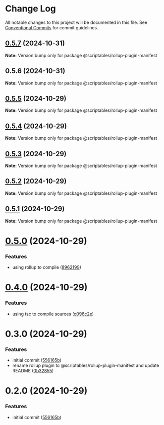 # Change Log

All notable changes to this project will be documented in this file.
See [Conventional Commits](https://conventionalcommits.org) for commit guidelines.

## [0.5.7](https://github.com/taoyuan/scriptables/compare/@scriptables/rollup-plugin-manifest@0.5.6...@scriptables/rollup-plugin-manifest@0.5.7) (2024-10-31)

**Note:** Version bump only for package @scriptables/rollup-plugin-manifest





## 0.5.6 (2024-10-31)

**Note:** Version bump only for package @scriptables/rollup-plugin-manifest





## [0.5.5](https://github.com/taoyuan/scriptables/compare/@scriptables/rollup-plugin-manifest@0.5.4...@scriptables/rollup-plugin-manifest@0.5.5) (2024-10-29)

**Note:** Version bump only for package @scriptables/rollup-plugin-manifest





## [0.5.4](https://github.com/taoyuan/scriptables/compare/@scriptables/rollup-plugin-manifest@0.5.3...@scriptables/rollup-plugin-manifest@0.5.4) (2024-10-29)

**Note:** Version bump only for package @scriptables/rollup-plugin-manifest





## [0.5.3](https://github.com/taoyuan/scriptables/compare/@scriptables/rollup-plugin-manifest@0.5.2...@scriptables/rollup-plugin-manifest@0.5.3) (2024-10-29)

**Note:** Version bump only for package @scriptables/rollup-plugin-manifest





## [0.5.2](https://github.com/taoyuan/scriptables/compare/@scriptables/rollup-plugin-manifest@0.5.1...@scriptables/rollup-plugin-manifest@0.5.2) (2024-10-29)

**Note:** Version bump only for package @scriptables/rollup-plugin-manifest





## [0.5.1](https://github.com/taoyuan/scriptables/compare/@scriptables/rollup-plugin-manifest@0.5.0...@scriptables/rollup-plugin-manifest@0.5.1) (2024-10-29)

**Note:** Version bump only for package @scriptables/rollup-plugin-manifest





# [0.5.0](https://github.com/taoyuan/scriptables/compare/@scriptables/rollup-plugin-manifest@0.4.0...@scriptables/rollup-plugin-manifest@0.5.0) (2024-10-29)


### Features

* using rollup to compile ([8962199](https://github.com/taoyuan/scriptables/commit/8962199e57b1b05ede55dea81da7588396eb91f4))





# [0.4.0](https://github.com/taoyuan/scriptables/compare/@scriptables/rollup-plugin-manifest@0.3.0...@scriptables/rollup-plugin-manifest@0.4.0) (2024-10-29)


### Features

* using tsc to compile sources ([c096c2e](https://github.com/taoyuan/scriptables/commit/c096c2eb4f4dee106c7e812323c3c659c4659b5c))





# 0.3.0 (2024-10-29)


### Features

* initial commit ([556165b](https://github.com/taoyuan/scriptables/commit/556165b02cf3987a55e99080be2fb6c3ca12e7a7))
* rename rollup plugin to @scriptables/rollup-plugin-manifest and update README ([0b32855](https://github.com/taoyuan/scriptables/commit/0b32855bd30ad9e473724a19ac7de63553348d87))





# 0.2.0 (2024-10-29)


### Features

* initial commit ([556165b](https://github.com/taoyuan/scriptables/commit/556165b02cf3987a55e99080be2fb6c3ca12e7a7))
